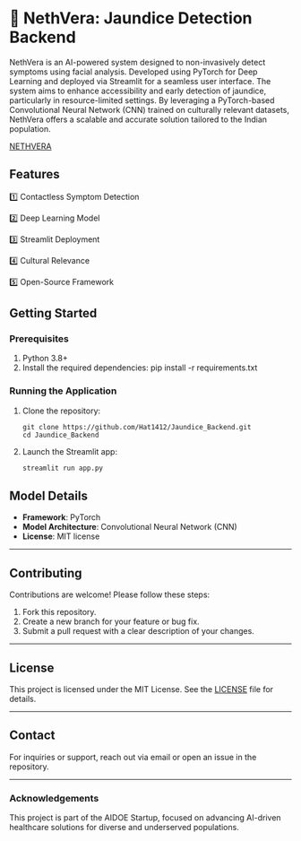 
# 🏥 NethVera: Jaundice Detection Backend  
NethVera is an AI-powered system designed to non-invasively detect symptoms using facial analysis. Developed using PyTorch for Deep Learning and deployed via Streamlit for a seamless user interface.
The system aims to enhance accessibility and early detection of jaundice, particularly in resource-limited settings. By leveraging a PyTorch-based Convolutional Neural Network (CNN) trained on culturally relevant datasets, NethVera offers a scalable and accurate solution tailored to the Indian population.

[NETHVERA](https://aidoetest1.streamlit.app/)


## Features  
1️⃣ Contactless Symptom Detection

2️⃣ Deep Learning Model  

3️⃣ Streamlit Deployment  

4️⃣ Cultural Relevance  

5️⃣ Open-Source Framework

## Getting Started  

### Prerequisites  
1. Python 3.8+  
2. Install the required dependencies: pip install -r requirements.txt
   

### Running the Application  

1. Clone the repository:  

   ```
   git clone https://github.com/Hat1412/Jaundice_Backend.git
   cd Jaundice_Backend
   ```  

2. Launch the Streamlit app:  
   ```bash
   streamlit run app.py
   ```  


## Model Details  
- **Framework**: PyTorch  
- **Model Architecture**: Convolutional Neural Network (CNN)  
- **License**: MIT license

---
## Contributing  
Contributions are welcome! Please follow these steps:  
1. Fork this repository.  
2. Create a new branch for your feature or bug fix.  
3. Submit a pull request with a clear description of your changes.  

---

## License  
This project is licensed under the MIT License. See the [LICENSE](LICENSE) file for details.  

---

## Contact  
For inquiries or support, reach out via email or open an issue in the repository.  

---

### Acknowledgements  
This project is part of the AIDOE Startup, focused on advancing AI-driven healthcare solutions for diverse and underserved populations.  
